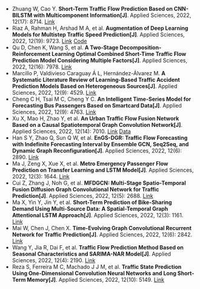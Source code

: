 * Zhuang W, Cao Y. <b>Short-Term Traffic Flow Prediction Based on CNN-BILSTM with Multicomponent Information[J]</b>. Applied Sciences, 2022, 12(17): 8714. [Link](https://www.mdpi.com/2076-3417/12/17/8714)
* Riaz A, Rahman H, Arshad M A, et al. <b>Augmentation of Deep Learning Models for Multistep Traffic Speed Prediction[J]</b>. Applied Sciences, 2022, 12(19): 9723. [Link](https://www.mdpi.com/2076-3417/12/19/9723) [Code](https://github.com/AdnanRiaz107/AttBDLSTM_FCN)
* Qu D, Chen K, Wang S, et al. <b>A Two-Stage Decomposition-Reinforcement Learning Optimal Combined Short-Time Traffic Flow Prediction Model Considering Multiple Factors[J]</b>. Applied Sciences, 2022, 12(16): 7978. [Link](https://www.mdpi.com/article/10.3390/app12167978)
* Marcillo P, Valdivieso Caraguay Á L, Hernández-Álvarez M. <b>A Systematic Literature Review of Learning-Based Traffic Accident Prediction Models Based on Heterogeneous Sources[J]</b>. Applied Sciences, 2022, 12(9): 4529. [Link](https://www.mdpi.com/2076-3417/12/9/4529)
* Cheng C H, Tsai M C, Cheng Y C. <b>An Intelligent Time-Series Model for Forecasting Bus Passengers Based on Smartcard Data[J]</b>. Applied Sciences, 2022, 12(9): 4763. [Link](https://www.mdpi.com/article/10.3390/app12094763)
* Xu X, Mao H, Zhao Y, et al. <b>An Urban Traffic Flow Fusion Network Based on a Causal Spatiotemporal Graph Convolution Network[J]</b>. Applied Sciences, 2022, 12(14): 7010. [Link](https://www.mdpi.com/1721030) [Data](https://github.com/peakdemo/CGLGCN)
* Han S Y, Zhao Q, Sun Q W, et al. <b>EnGS-DGR: Traffic Flow Forecasting with Indefinite Forecasting Interval by Ensemble GCN, Seq2Seq, and Dynamic Graph Reconfiguration[J]</b>. Applied Sciences, 2022, 12(6): 2890. [Link](https://www.mdpi.com/2076-3417/12/6/2890)
* Ma J, Zeng X, Xue X, et al. <b>Metro Emergency Passenger Flow Prediction on Transfer Learning and LSTM Model[J]</b>. Applied Sciences, 2022, 12(3): 1644. [Link](https://www.mdpi.com/1484518)
* Cui Z, Zhang J, Noh G, et al. <b>MFDGCN: Multi-Stage Spatio-Temporal Fusion Diffusion Graph Convolutional Network for Traffic Prediction[J]</b>. Applied Sciences, 2022, 12(5): 2688. [Link](https://www.mdpi.com/2076-3417/12/5/2688)
* Ma X, Yin Y, Jin Y, et al. <b>Short-Term Prediction of Bike-Sharing Demand Using Multi-Source Data: A Spatial-Temporal Graph Attentional LSTM Approach[J]</b>. Applied Sciences, 2022, 12(3): 1161. [Link](https://www.mdpi.com/2076-3417/12/3/1161)
* Mai W, Chen J, Chen X. <b>Time-Evolving Graph Convolutional Recurrent Network for Traffic Prediction[J]</b>. Applied Sciences, 2022, 12(6): 2842. [Link](https://www.mdpi.com/2076-3417/12/6/2842)
* Wang Y, Jia R, Dai F, et al. <b>Traffic Flow Prediction Method Based on Seasonal Characteristics and SARIMA-NAR Model[J]</b>. Applied Sciences, 2022, 12(4): 2190. [Link](https://www.mdpi.com/1507412)
* Reza S, Ferreira M C, Machado J J M, et al. <b>Traffic State Prediction Using One-Dimensional Convolution Neural Networks and Long Short-Term Memory[J]</b>. Applied Sciences, 2022, 12(10): 5149. [Link](https://www.mdpi.com/2076-3417/12/10/5149)
